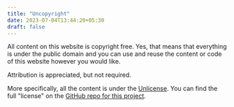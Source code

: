 ```yaml
---
title: "Uncopyright"
date: 2023-07-04T13:44:20+05:30
draft: false
---
```


All content on this website is copyright free. Yes, that means that everything is under the public domain and you can use and reuse the content or code of this website however you would like.

Attribution is appreciated, but not required.

More specifically, all the content is under the [Unlicense](https://unlicense.org/). You can find the full "license" on the [GitHub repo for this project](link-to-project-repo).